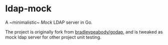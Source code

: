 ldap-mock
=========

A ~minimalistic~ _Mock_ LDAP server in Go.

The project is originally fork from [bradleypeabody/godap](https://github.com/bradleypeabody/godap), and is tweaked as mock ldap server for other project unit testing.
